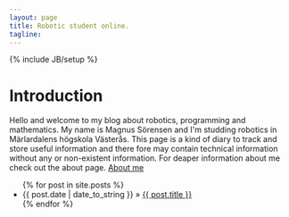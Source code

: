```yaml
---
layout: page
title: Robotic student online.
tagline:
---
```

{% include JB/setup %}

# Introduction
Hello and welcome to my blog about robotics, programming and mathematics.
My name is Magnus Sörensen and I'm studding robotics in Märlardalens högskola
Västerås. This page is a kind of diary to track and store useful information
and there fore may contain technical information without any or non-existent
information. For deaper information about me check out the about page.
[About me](about.md)


<ul class="posts">
  {% for post in site.posts %}
    <li><span>{{ post.date | date_to_string }}</span> &raquo; <a href="{{ BASE_PATH }}{{ post.url }}">{{ post.title }}</a></li>
  {% endfor %}
</ul>


